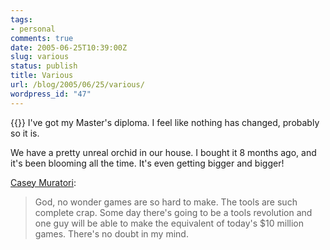 ```yaml
---
tags:
- personal
comments: true
date: 2005-06-25T10:39:00Z
slug: various
status: publish
title: Various
url: /blog/2005/06/25/various/
wordpress_id: "47"
---
```


{{<imgright src="/img/blog/050625a.jpg">}}
I've got my Master's diploma. I feel like nothing has changed, probably so it is.

We have a pretty unreal orchid in our house. I bought it 8 months ago, and it's been blooming all the time. It's even getting bigger and bigger!


[Casey Muratori](https://mollyrocket.com/forums/viewtopic.php?t=132):


> God, no wonder games are so hard to make. The tools are such complete crap. Some day there's going to be a tools revolution and one guy will be able to make the equivalent of today's $10 million games. There's no doubt in my mind.

